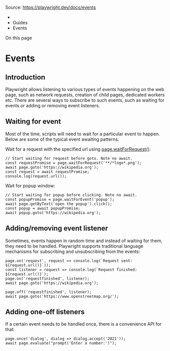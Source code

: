 Source: https://playwright.dev/docs/events

  * [](/)
  * Guides
  * Events



On this page

# Events

## Introduction​

Playwright allows listening to various types of events happening on the web page, such as network requests, creation of child pages, dedicated workers etc. There are several ways to subscribe to such events, such as waiting for events or adding or removing event listeners.

## Waiting for event​

Most of the time, scripts will need to wait for a particular event to happen. Below are some of the typical event awaiting patterns.

Wait for a request with the specified url using [page.waitForRequest()](/docs/api/class-page#page-wait-for-request):
    
    
    // Start waiting for request before goto. Note no await.  
    const requestPromise = page.waitForRequest('**/*logo*.png');  
    await page.goto('https://wikipedia.org');  
    const request = await requestPromise;  
    console.log(request.url());  
    

Wait for popup window:
    
    
    // Start waiting for popup before clicking. Note no await.  
    const popupPromise = page.waitForEvent('popup');  
    await page.getByText('open the popup').click();  
    const popup = await popupPromise;  
    await popup.goto('https://wikipedia.org');  
    

## Adding/removing event listener​

Sometimes, events happen in random time and instead of waiting for them, they need to be handled. Playwright supports traditional language mechanisms for subscribing and unsubscribing from the events:
    
    
    page.on('request', request => console.log(`Request sent: ${request.url()}`));  
    const listener = request => console.log(`Request finished: ${request.url()}`);  
    page.on('requestfinished', listener);  
    await page.goto('https://wikipedia.org');  
      
    page.off('requestfinished', listener);  
    await page.goto('https://www.openstreetmap.org/');  
    

## Adding one-off listeners​

If a certain event needs to be handled once, there is a convenience API for that:
    
    
    page.once('dialog', dialog => dialog.accept('2021'));  
    await page.evaluate("prompt('Enter a number:')");  
    
